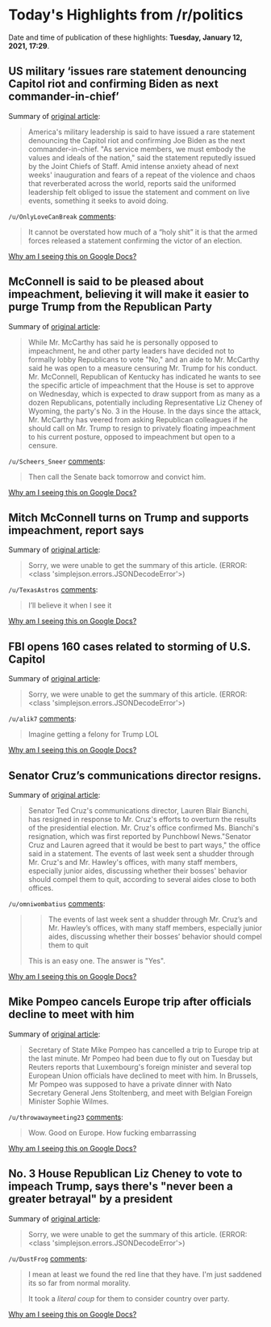 # Today's Highlights from /r/politics

Date and time of publication of these highlights: **Tuesday, January 12, 2021, 17:29**.

## US military ‘issues rare statement denouncing Capitol riot and confirming Biden as next commander-in-chief’

Summary of [original article](https://www.independent.co.uk/news/world/americas/us-election-2020/us-military-biden-trump-capitol-riot-jcs-b1786319.html):

> America's military leadership is said to have issued a rare statement denouncing the Capitol riot and confirming Joe Biden as the next commander-in-chief. "As service members, we must embody the values and ideals of the nation," said the statement reputedly issued by the Joint Chiefs of Staff. Amid intense anxiety ahead of next weeks' inauguration and fears of a repeat of the violence and chaos that reverberated across the world, reports said the uniformed leadership felt obliged to issue the statement and comment on live events, something it seeks to avoid doing.

`/u/OnlyLoveCanBreak` [comments](https://www.reddit.com/r/politics/comments/kw19jk/us_military_issues_rare_statement_denouncing/):

> It cannot be overstated how much of a “holy shit” it is that the armed forces released a statement confirming the victor of an election.

[Why am I seeing this on Google Docs?](https://docs.google.com/document/d/1Dc6We63vOXIZsc0op-Bt4abqkYjXzOigalQqFxmvvbM/edit?usp=sharing)

## McConnell is said to be pleased about impeachment, believing it will make it easier to purge Trump from the Republican Party

Summary of [original article](https://www.nytimes.com/2021/01/12/us/mcconnell-impeachment-trump-mc.html):

> While Mr. McCarthy has said he is personally opposed to impeachment, he and other party leaders have decided not to formally lobby Republicans to vote "No," and an aide to Mr. McCarthy said he was open to a measure censuring Mr. Trump for his conduct. Mr. McConnell, Republican of Kentucky has indicated he wants to see the specific article of impeachment that the House is set to approve on Wednesday, which is expected to draw support from as many as a dozen Republicans, potentially including Representative Liz Cheney of Wyoming, the party's No. 3 in the House. In the days since the attack, Mr. McCarthy has veered from asking Republican colleagues if he should call on Mr. Trump to resign to privately floating impeachment to his current posture, opposed to impeachment but open to a censure.

`/u/Scheers_Sneer` [comments](https://www.reddit.com/r/politics/comments/kw19x7/mcconnell_is_said_to_be_pleased_about_impeachment/):

> Then call the Senate back tomorrow and convict him.

[Why am I seeing this on Google Docs?](https://docs.google.com/document/d/1Dc6We63vOXIZsc0op-Bt4abqkYjXzOigalQqFxmvvbM/edit?usp=sharing)

## Mitch McConnell turns on Trump and supports impeachment, report says

Summary of [original article](https://www.independent.co.uk/news/world/americas/us-election-2020/mcconnell-trump-impeachment-offences-gop-b1786325.html):

> Sorry, we were unable to get the summary of this article. (ERROR: <class 'simplejson.errors.JSONDecodeError'>)

`/u/TexasAstros` [comments](https://www.reddit.com/r/politics/comments/kw1w2t/mitch_mcconnell_turns_on_trump_and_supports/):

> I’ll believe it when I see it

[Why am I seeing this on Google Docs?](https://docs.google.com/document/d/1Dc6We63vOXIZsc0op-Bt4abqkYjXzOigalQqFxmvvbM/edit?usp=sharing)

## FBI opens 160 cases related to storming of U.S. Capitol

Summary of [original article](https://www.reuters.com/article/us-usa-election-capitol-cases/fbi-opens-160-cases-related-to-storming-of-u-s-capitol-idUSKBN29H2SD):

> Sorry, we were unable to get the summary of this article. (ERROR: <class 'simplejson.errors.JSONDecodeError'>)

`/u/alik7` [comments](https://www.reddit.com/r/politics/comments/kw0ajy/fbi_opens_160_cases_related_to_storming_of_us/):

> Imagine getting a felony for Trump LOL

[Why am I seeing this on Google Docs?](https://docs.google.com/document/d/1Dc6We63vOXIZsc0op-Bt4abqkYjXzOigalQqFxmvvbM/edit?usp=sharing)

## Senator Cruz’s communications director resigns.

Summary of [original article](https://www.nytimes.com/2021/01/12/us/ted-cruz-communications-director.html):

> Senator Ted Cruz's communications director, Lauren Blair Bianchi, has resigned in response to Mr. Cruz's efforts to overturn the results of the presidential election. Mr. Cruz's office confirmed Ms. Bianchi's resignation, which was first reported by Punchbowl News."Senator Cruz and Lauren agreed that it would be best to part ways," the office said in a statement. The events of last week sent a shudder through Mr. Cruz's and Mr. Hawley's offices, with many staff members, especially junior aides, discussing whether their bosses' behavior should compel them to quit, according to several aides close to both offices.

`/u/omniwombatius` [comments](https://www.reddit.com/r/politics/comments/kvz2zt/senator_cruzs_communications_director_resigns/):

> >The events of last week sent a shudder through Mr. Cruz’s and Mr.  Hawley’s offices, with many staff members, especially junior aides,  discussing whether their bosses’ behavior should compel them to quit
> 
> This is an easy one.  The answer is "Yes".

[Why am I seeing this on Google Docs?](https://docs.google.com/document/d/1Dc6We63vOXIZsc0op-Bt4abqkYjXzOigalQqFxmvvbM/edit?usp=sharing)

## Mike Pompeo cancels Europe trip after officials decline to meet with him

Summary of [original article](https://www.independent.co.uk/news/world/americas/us-politics/mike-pompeo-europe-trip-cancelled-b1786254.html):

> Secretary of State Mike Pompeo has cancelled a trip to Europe trip at the last minute. Mr Pompeo had been due to fly out on Tuesday but Reuters reports that Luxembourg's foreign minister and several top European Union officials have declined to meet with him. In Brussels, Mr Pompeo was supposed to have a private dinner with Nato Secretary General Jens Stoltenberg, and meet with Belgian Foreign Minister Sophie Wilmes.

`/u/throwawaymeeting23` [comments](https://www.reddit.com/r/politics/comments/kvyqz7/mike_pompeo_cancels_europe_trip_after_officials/):

> Wow. Good on Europe. How fucking embarrassing

[Why am I seeing this on Google Docs?](https://docs.google.com/document/d/1Dc6We63vOXIZsc0op-Bt4abqkYjXzOigalQqFxmvvbM/edit?usp=sharing)

## No. 3 House Republican Liz Cheney to vote to impeach Trump, says there's "never been a greater betrayal" by a president

Summary of [original article](https://kvia.com/your-voice-your-vote/politics/2021/01/12/no-3-house-republican-liz-cheney-to-vote-to-impeach-trump-says-theres-never-been-a-greater-betrayal-by-a-president/):

> Sorry, we were unable to get the summary of this article. (ERROR: <class 'simplejson.errors.JSONDecodeError'>)

`/u/DustFrog` [comments](https://www.reddit.com/r/politics/comments/kw2rud/no_3_house_republican_liz_cheney_to_vote_to/):

> I mean at least we found the red line that they have. I'm just saddened its so far from normal morality.
> 
> It took a *literal coup* for them to consider country over party.

[Why am I seeing this on Google Docs?](https://docs.google.com/document/d/1Dc6We63vOXIZsc0op-Bt4abqkYjXzOigalQqFxmvvbM/edit?usp=sharing)

